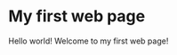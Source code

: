 <html>
<head>
 <h1>My first web page</h1>
</head>
<body>
 Hello world! Welcome to my first
web page!
</body>
</html>
